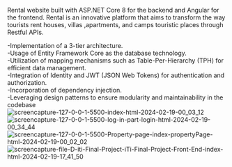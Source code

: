 Rental website built with ASP.NET Core 8 for the backend and Angular for the frontend. Rental is an innovative platform that aims to transform the way tourists rent houses, villas ,apartments, and camps touristic places through Restful APIs. <br/>

-Implementation of a 3-tier architecture.<br/>
-Usage of Entity Framework Core as the database technology.<br/>
-Utilization of mapping mechanisms such as Table-Per-Hierarchy (TPH) for efficient data management.<br/>
-Integration of Identity and JWT (JSON Web Tokens) for authentication and authorization.<br/>
-Incorporation of dependency injection.<br/>
-Leveraging design patterns to ensure modularity and maintainability in the codebase<br/>
![screencapture-127-0-0-1-5500-index-html-2024-02-19-00_03_12](https://github.com/islamel-sayed96/RENT-IT/assets/85123480/ae572299-6f49-478b-8943-3c71a22d9ed0)
![screencapture-127-0-0-1-5500-log-in-part-login-html-2024-02-19-00_34_44](https://github.com/islamel-sayed96/RENT-IT/assets/85123480/4a2386b1-75ee-44b2-acd9-31b653fdc050)
![screencapture-127-0-0-1-5500-Property-page-index-propertyPage-html-2024-02-19-00_02_02](https://github.com/islamel-sayed96/RENT-IT/assets/85123480/ddf84136-fb0a-48c8-8362-d019553c2d47)
![screencapture-file-D-iti-Final-Project-iTi-Final-Project-Front-End-index-html-2024-02-19-17_41_50](https://github.com/islamel-sayed96/RENT-IT/assets/85123480/468b7502-11b5-4de8-b609-f43113249c4e)


